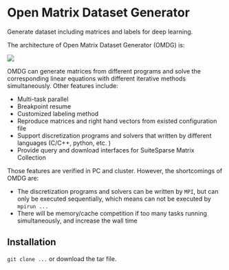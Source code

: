 # Open Matrix Dataset Generator

Generate dataset including matrices and labels for deep learning. 

The architecture of Open Matrix Dataset Generator (OMDG) is:

![](/home/zhf/repository/matrix/doc/pic/arch.png)

OMDG can generate matrices from different programs and solve the corresponding linear equations with different iterative methods simultaneously. Other features include:

- Multi-task parallel
- Breakpoint resume
- Customized labeling method
- Reproduce matrices and right hand vectors from existed configuration file
- Support discretization programs and solvers that written by different languages (C/C++, python, etc. )
- Provide query and download interfaces for SuiteSparse Matrix Collection

Those features are verified in PC and cluster. However, the shortcomings of OMDG are:

- The discretization programs and solvers can be written by `MPI`, but can only be executed sequentially, which means can not be executed by `mpirun ...` 
- There will be memory/cache competition if too many tasks running simultaneously, and  increase the wall time

## Installation

`git clone ...` or download the tar file.  

 